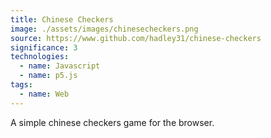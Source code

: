 ```yaml
---
title: Chinese Checkers
image: ./assets/images/chinesecheckers.png
source: https://www.github.com/hadley31/chinese-checkers
significance: 3
technologies:
  - name: Javascript
  - name: p5.js
tags:
  - name: Web
---
```


A simple chinese checkers game for the browser.